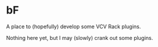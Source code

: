 # bF
A place to (hopefully) develop some VCV Rack plugins.

Nothing here yet, but I may (slowly) crank out some plugins.
